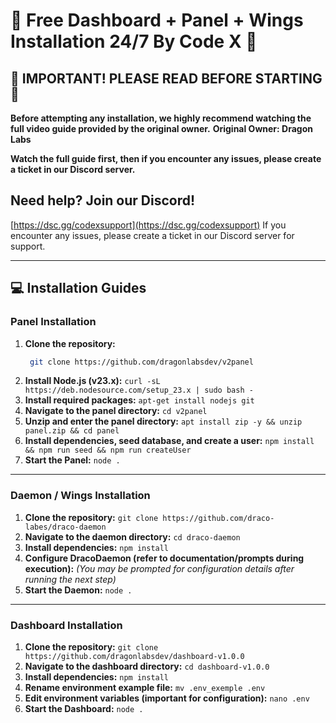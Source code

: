 # 🚀 Free Dashboard + Panel + Wings Installation 24/7 By Code X 🚀

## 🚨 IMPORTANT! PLEASE READ BEFORE STARTING 🚨
**Before attempting any installation, we highly recommend watching the full video guide provided by the original owner.**
**Original Owner: Dragon Labs**

**Watch the full guide first, then if you encounter any issues, please create a ticket in our Discord server.**

## Need help? Join our Discord!
[https://dsc.gg/codexsupport](https://dsc.gg/codexsupport)
If you encounter any issues, please create a ticket in our Discord server for support.

---

## 💻 Installation Guides

### Panel Installation

1.  **Clone the repository:**
    ``` bash
     git clone https://github.com/dragonlabsdev/v2panel
    ```
3.  **Install Node.js (v23.x):**
    ``curl -sL https://deb.nodesource.com/setup_23.x | sudo bash -``
4.  **Install required packages:**
    ```apt-get install nodejs git```
5.  **Navigate to the panel directory:**
    ```cd v2panel```
6.  **Unzip and enter the panel directory:**
    ```apt install zip -y && unzip panel.zip && cd panel```
7.  **Install dependencies, seed database, and create a user:**
    ```npm install && npm run seed && npm run createUser```
8.  **Start the Panel:**
    ```node .```

---

### Daemon / Wings Installation

1.  **Clone the repository:**
    ```git clone https://github.com/draco-labes/draco-daemon```
2.  **Navigate to the daemon directory:**
    ```cd draco-daemon```
3.  **Install dependencies:**
    ```npm install```
4.  **Configure DracoDaemon (refer to documentation/prompts during execution):**
    *(You may be prompted for configuration details after running the next step)*
5.  **Start the Daemon:**
    ```node .```

---

### Dashboard Installation

1.  **Clone the repository:**
    ```git clone https://github.com/dragonlabsdev/dashboard-v1.0.0```
2.  **Navigate to the dashboard directory:**
    ```cd dashboard-v1.0.0```
3.  **Install dependencies:**
    ```npm install```
4.  **Rename environment example file:**
    ```mv .env_exemple .env```
5.  **Edit environment variables (important for configuration):**
    ```nano .env```
6.  **Start the Dashboard:**
    ```node .```
